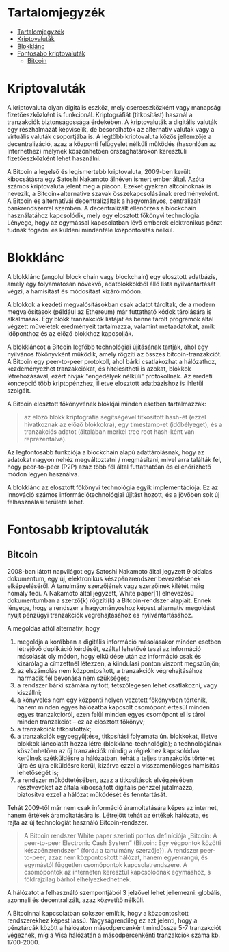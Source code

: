 # Tartalomjegyzék

- [Tartalomjegyzék](#tartalomjegyzék)
- [Kriptovaluták](#kriptovaluták)
- [Blokklánc](#blokklánc)
- [Fontosabb kriptovaluták](#fontosabb-kriptovaluták)
  - [Bitcoin](#bitcoin)

# Kriptovaluták

A kriptovaluta olyan digitális eszköz, mely csereeszközként vagy manapság fizetőeszközként is funkcionál. Kriptográfiát (titkosítást) használ a tranzakciók biztonságossága érdekében. A kriptovaluták a digitális valuták egy részhalmazát képviselik, de besorolhatók az alternatív valuták vagy a virtuális valuták csoportjába is. A legtöbb kriptovaluta közös jellemzője a decentralizáció, azaz a központi felügyelet nélküli működés (hasonlóan az Internethez) melynek köszönhetően országhatárokon keresztüli fizetőeszközként lehet használni.

A Bitcoin a legelső és legismertebb kriptovaluta, 2009-ben került kibocsátásra egy Satoshi Nakamoto álnéven ismert ember által. Azóta számos kriptovaluta jelent meg a piacon. Ezeket gyakran altcoinoknak is nevezik, a Bitcoin+alternative szavak összekapcsolásának eredményeként. A Bitcoin és alternatívái decentralizáltak a hagyományos, centralizált bankrendszerrel szemben. A decentralizált ellenőrzés a blockchain használatához kapcsolódik, mely egy elosztott főkönyvi technológia. Lényege, hogy az egymással kapcsolatban lévő emberek elektronikus pénzt tudnak fogadni és küldeni mindenféle központosítás nélkül.

# Blokklánc

A blokklánc (angolul block chain vagy blockchain) egy elosztott adatbázis, amely egy folyamatosan növekvő, adatblokkokból álló lista nyilvántartását végzi, a hamisítást és módosítást kizáró módon.

A blokkok a kezdeti megvalósításokban csak adatot tároltak, de a modern megvalósítások (például az Ethereum) már futtatható kódok tárolására is alkalmasak. Egy blokk tranzakciók listáját és benne tárolt programok által végzett műveletek eredményeit tartalmazza, valamint metaadatokat, amik időponthoz és az előző blokkhoz kapcsolják.

A blokkláncot a Bitcoin legfőbb technológiai újításának tartják, ahol egy nyilvános főkönyvként működik, amely rögzíti az összes bitcoin-tranzakciót. A Bitcoin egy peer-to-peer protokoll, ahol bárki csatlakozhat a hálózathoz, kezdeményezhet tranzakciókat, és hitelesítheti is azokat, blokkok létrehozásával, ezért hívják "engedélyek nélküli" protokollnak. Az eredeti koncepció több kriptopénzhez, illetve elosztott adatbázishoz is ihletül szolgált.

A Bitcoin elosztott főkönyvének blokkjai minden esetben tartalmazzák:

>az előző blokk kriptográfia segítségével titkosított hash-ét (ezzel hivatkoznak az előző blokkokra),
>egy timestamp-et (időbélyeget),
>és a tranzakciós adatot (általában merkel tree root hash-ként van reprezentálva).

Az legfontosabb funkciója a blockchain alapú adattárolásnak, hogy az adatokat nagyon nehéz megváltoztatni / megmásítani, mivel arra találták fel, hogy peer-to-peer (P2P) azaz több fél által futtathatóan és ellenőrizhető módon legyen használva.

A blokklánc az elosztott főkönyvi technológia egyik implementációja. Ez az innováció számos információtechnológiai újítást hozott, és a jövőben sok új felhasználási területe lehet.

# Fontosabb kriptovaluták

## Bitcoin

2008-ban látott napvilágot egy Satoshi Nakamoto által jegyzett 9 oldalas dokumentum, egy új, elektronikus készpénzrendszer bevezetésének elképzeléséről. A tanulmány szerzőjének vagy szerzőinek kilétét máig homály fedi. A Nakamoto által jegyzett, White paper[1] elnevezésű dokumentumban a szerző(k) rögzíti(k) a Bitcoin-rendszer alapjait. Ennek lényege, hogy a rendszer a hagyományoshoz képest alternatív megoldást nyújt pénzügyi tranzakciók végrehajtásához és nyilvántartásához.

A megoldás attól alternatív, hogy

1. megoldja a korábban a digitális információ másolásakor minden esetben létrejövő duplikáció kérdését, ezáltal lehetővé teszi az információ másolását oly módon, hogy elküldése után az információ csak és kizárólag a címzettnél létezzen, a kiindulási ponton viszont megszűnjön;
2. az elszámolás nem központosított, a tranzakciók végrehajtásához harmadik fél bevonása nem szükséges;
3. a rendszer bárki számára nyitott, tetszőlegesen lehet csatlakozni, vagy kiszállni;
4. a könyvelés nem egy központi helyen vezetett főkönyvben történik, hanem minden egyes hálózatba kapcsolt csomópont értesül minden egyes tranzakcióról, ezen felül minden egyes csomópont el is tárol minden tranzakciót – ez az elosztott főkönyv;
5. a tranzakciók titkosítottak;
6. a tranzakciók egybegyűjtése, titkosítási folyamata ún. blokkokat, illetve blokkok láncolatát hozza létre (blokklánc-technológia); a technológiának köszönhetően az új tranzakciók mindig a régiekhez kapcsolódva kerülnek szétküldésre a hálózatban, tehát a teljes tranzakciós történet újra és újra elküldésre kerül, kizárva ezzel a visszamenőleges hamisítás lehetőségét is;
7. a rendszer működtetésében, azaz a titkosítások elvégzésében résztvevőket az általa kibocsájtott digitális pénzzel jutalmazza, biztosítva ezzel a hálózat működését és fenntartását.

Tehát 2009-től már nem csak információ áramoltatására képes az internet, hanem értékek áramoltatására is. Létrejött tehát az értékek hálózata, és rajta az új technológiát használó Bitcoin-rendszer.

>A Bitcoin rendszer White paper szerinti pontos definíciója „Bitcoin: A peer-to-peer Electronic Cash System” (Bitcoin: Egy végpontok közötti készpénzrendszer” {ford.: a tanulmány szerzője}). A rendszer peer-to-peer, azaz nem központosított hálózat, hanem egyenrangú, és egymástól független csomópontok kapcsolatrendszere. A csomópontok az interneten keresztül kapcsolódnak egymáshoz, s földrajzilag bárhol elhelyezkedhetnek.

A hálózatot a felhasználó szempontjából 3 jelzővel lehet jellemezni: globális, azonnali és decentralizált, azaz közvetítő nélküli.

A Bitcoinnal kapcsolatban sokszor említik, hogy a központosított rendszerekhez képest lassú. Nagyságrendileg ez azt jelenti, hogy a pénztárcák között a hálózaton másodpercenként mindössze 5-7 tranzakciót végeznek, míg a Visa hálózatán a másodpercenkénti tranzakciók száma kb. 1700-2000.